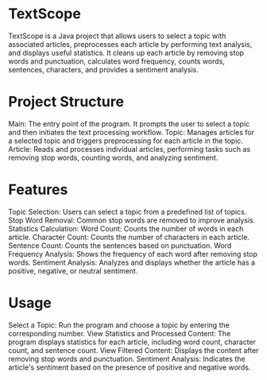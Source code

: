 # TextScope
TextScope is a Java project that allows users to select a topic with associated articles, preprocesses each article by performing text analysis, and displays useful statistics. It cleans up each article by removing stop words and punctuation, calculates word frequency, counts words, sentences, characters, and provides a sentiment analysis.

# Project Structure
Main: The entry point of the program. It prompts the user to select a topic and then initiates the text processing workflow.
Topic: Manages articles for a selected topic and triggers preprocessing for each article in the topic.
Article: Reads and processes individual articles, performing tasks such as removing stop words, counting words, and analyzing sentiment.

# Features
Topic Selection: Users can select a topic from a predefined list of topics.
Stop Word Removal: Common stop words are removed to improve analysis.
Statistics Calculation:
  Word Count: Counts the number of words in each article.
  Character Count: Counts the number of characters in each article.
  Sentence Count: Counts the sentences based on punctuation.
Word Frequency Analysis: Shows the frequency of each word after removing stop words.
Sentiment Analysis: Analyzes and displays whether the article has a positive, negative, or neutral sentiment.
# Usage
Select a Topic: Run the program and choose a topic by entering the corresponding number.
View Statistics and Processed Content: The program displays statistics for each article, including word count, character count, and sentence count.
View Filtered Content: Displays the content after removing stop words and punctuation.
Sentiment Analysis: Indicates the article's sentiment based on the presence of positive and negative words.
